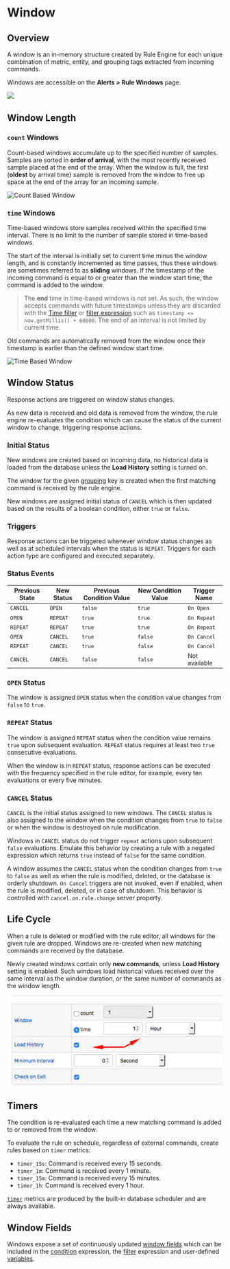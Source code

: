 # Window

## Overview

A window is an in-memory structure created by Rule Engine for each unique combination of metric, entity, and grouping tags extracted from incoming commands.

Windows are accessible on the **Alerts > Rule Windows** page.

![](./images/rule-windows.png)

## Window Length

### `count` Windows

Count-based windows accumulate up to the specified number of samples. Samples are sorted in **order of arrival**, with the most recently received sample placed at the end of the array. When the window is full, the first (**oldest** by arrival time) sample is removed from the window to free up space at the end of the array for an incoming sample.

![Count Based Window](./images/count_based_window3.png "count_based_window")

### `time` Windows

Time-based windows store samples received within the specified time interval. There is no limit to the number of sample stored in time-based windows.

The start of the interval is initially set to current time minus the window length, and is constantly incremented as time passes, thus these windows are sometimes referred to as **sliding** windows. If the timestamp of the incoming command is equal to or greater than the window start time, the command is added to the window.

> The **end** time in time-based windows is not set. As such, the window accepts commands with future timestamps unless they are discarded with the [Time filter](filters.md#time-filter) or [filter expression](filters.md#filter-expression) such as `timestamp <= now.getMillis() + 60000`. The end of an interval is not limited by current time.

Old commands are automatically removed from the window once their timestamp is earlier than the defined window start time.

![Time Based Window](./images/time_based_window3.png)

## Window Status

Response actions are triggered on window status changes.

As new data is received and old data is removed from the window, the rule engine re-evaluates the condition which can cause the status of the current window to change, triggering response actions.

### Initial Status

New windows are created based on incoming data, no historical data is loaded from the database unless the **Load History** setting is turned on.

The window for the given [grouping](grouping.md) key is created when the first matching command is received by the rule engine.

New windows are assigned initial status of `CANCEL` which is then updated based on the results of a boolean condition, either `true` or `false`.

### Triggers

Response actions can be triggered whenever window status changes as well as at scheduled intervals when the status is `REPEAT`. Triggers for each action type are configured and executed separately.

### Status Events

| Previous State | New Status | Previous Condition Value | New Condition Value | Trigger Name |
| --- | --- | --- | --- | --- |
| `CANCEL` | `OPEN` | `false` | `true` | `On Open` |
| `OPEN`  | `REPEAT` | `true` | `true` | `On Repeat` |
| `REPEAT` | `REPEAT` | `true` | `true` | `On Repeat` |
| `OPEN` | `CANCEL` | `true` | `false` | `On Cancel` |
| `REPEAT` | `CANCEL` | `true` | `false` | `On Cancel` |
| `CANCEL` | `CANCEL` | `false` | `false` | Not available |

### `OPEN` Status

The window is assigned `OPEN` status when the condition value changes from `false` to `true`.

### `REPEAT` Status

The window is assigned `REPEAT` status when the condition value remains `true` upon subsequent evaluation. `REPEAT` status requires at least two `true` consecutive evaluations.

When the window is in `REPEAT` status, response actions can be executed with the frequency specified in the rule editor, for example, every ten evaluations or every five minutes.

### `CANCEL` Status

`CANCEL` is the initial status assigned to new windows. The `CANCEL` status is also assigned to the window when the condition changes from `true` to `false` or when the window is destroyed on rule modification.

Windows in `CANCEL` status do not trigger `repeat` actions upon subsequent `false` evaluations. Emulate this behavior by creating a rule with a negated expression which returns `true` instead of `false` for the same condition.

A window assumes the `CANCEL` status when the condition changes from `true` to `false` as well as when the rule is modified, deleted, or the database is orderly shutdown. `On Cancel` triggers are not invoked, even if enabled, when the rule is modified, deleted, or in case of shutdown.  This behavior is controlled with `cancel.on.rule.change` server property.

## Life Cycle

When a rule is deleted or modified with the rule editor, all windows for the given rule are dropped. Windows are re-created when new matching commands are received by the database.

Newly created windows contain only **new commands**, unless **Load History** setting is enabled. Such windows load historical values received over the same interval as the window duration, or the same number of commands as the window length.

![](./images/load-history.png)

## Timers

The condition is re-evaluated each time a new matching command is added to or removed from the window.

To evaluate the rule on schedule, regardless of external commands, create rules based on `timer` metrics:

* `timer_15s`: Command is received every 15 seconds.
* `timer_1m`: Command is received every 1 minute.
* `timer_15m`: Command is received every 15 minutes.
* `timer_1h`: Command is received every 1 hour.

[`timer`](scheduled-rules.md) metrics are produced by the built-in database scheduler and are always available.

## Window Fields

Windows expose a set of continuously updated [window fields](window-fields.md) which can be included in the [condition](condition.md) expression, the [filter](filters.md) expression and user-defined [variables](variables.md).
